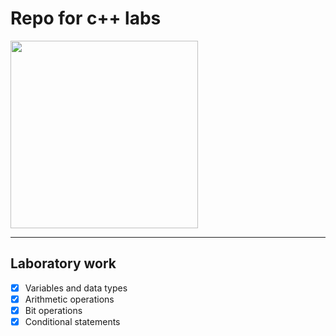 # Repo for c++ labs
<img src='https://i.pinimg.com/736x/8b/1b/90/8b1b90c4fdcc2f166651607b4d3344b8.jpg' height=300 wigth=300>

______________
## Laboratory work
 - [x] Variables and data types
 - [x] Arithmetic operations
 - [x] Bit operations
 - [x] Conditional statements
